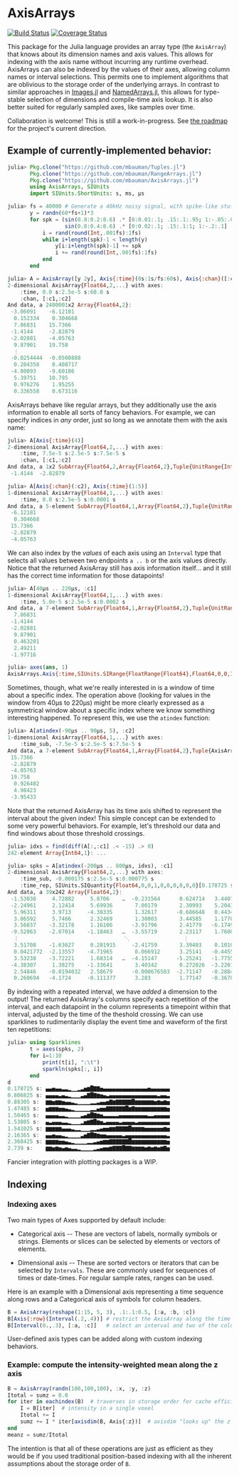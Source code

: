 # AxisArrays

[![Build Status](https://travis-ci.org/mbauman/AxisArrays.jl.svg?branch=master)](https://travis-ci.org/mbauman/AxisArrays.jl) [![Coverage Status](https://coveralls.io/repos/mbauman/AxisArrays.jl/badge.svg?branch=master)](https://coveralls.io/r/mbauman/AxisArrays.jl?branch=master)

This package for the Julia language provides an array type (the `AxisArray`) that knows about its dimension names and axis values.
This allows for indexing with the axis name without incurring any runtime overhead.
AxisArrays can also be indexed by the values of their axes, allowing column names or interval selections.
This permits one to implement algorithms that are oblivious to the storage order of the underlying arrays.
In contrast to similar approaches in [Images.jl](https://github.com/timholy/Images.jl) and [NamedArrays.jl](https://github.com/davidavdav/NamedArrays), this allows for type-stable selection of dimensions and compile-time axis lookup.  It is also better suited for regularly sampled axes, like samples over time.

Collaboration is welcome! This is still a work-in-progress. See [the roadmap](https://github.com/mbauman/AxisArrays.jl/issues/7) for the project's current direction.

## Example of currently-implemented behavior:

```julia
julia> Pkg.clone("https://github.com/mbauman/Tuples.jl")
       Pkg.clone("https://github.com/mbauman/RangeArrays.jl")
       Pkg.clone("https://github.com/mbauman/AxisArrays.jl")
       using AxisArrays, SIUnits
       import SIUnits.ShortUnits: s, ms, µs

julia> fs = 40000 # Generate a 40kHz noisy signal, with spike-like stuff added for testing
       y = randn(60*fs+1)*3
       for spk = (sin(0.8:0.2:8.6) .* [0:0.01:.1; .15:.1:.95; 1:-.05:.05]   .* 50,
                  sin(0.8:0.4:8.6) .* [0:0.02:.1; .15:.1:1; 1:-.2:.1] .* 50)
           i = rand(round(Int,.001fs):1fs)
           while i+length(spk)-1 < length(y)
               y[i:i+length(spk)-1] += spk
               i += rand(round(Int,.001fs):1fs)
           end
       end

julia> A = AxisArray([y 2y], Axis{:time}(0s:1s/fs:60s), Axis{:chan}([:c1, :c2]))
2-dimensional AxisArray{Float64,2,...} with axes:
    :time, 0.0 s:2.5e-5 s:60.0 s
    :chan, [:c1,:c2]
And data, a 2400001x2 Array{Float64,2}:
 -3.06091    -6.12181
  0.152334    0.304668
  7.86831    15.7366
 -1.4144     -2.82879
 -2.02881    -4.05763
  9.87901    19.758
  ⋮
 -0.0254444  -0.0508888
  0.204358    0.408717
 -4.80093    -9.60186
  5.39751    10.795
  0.976276    1.95255
  0.336558    0.673116
 ```

AxisArrays behave like regular arrays, but they additionally use the axis
information to enable all sorts of fancy behaviors. For example, we can specify
indices in *any* order, just so long as we annotate them with the axis name:

```jl
julia> A[Axis{:time}(4)]
2-dimensional AxisArray{Float64,2,...} with axes:
    :time, 7.5e-5 s:2.5e-5 s:7.5e-5 s
    :chan, [:c1,:c2]
And data, a 1x2 SubArray{Float64,2,Array{Float64,2},Tuple{UnitRange{Int64},Colon},2}:
 -1.4144  -2.82879

julia> A[Axis{:chan}(:c2), Axis{:time}(1:5)]
1-dimensional AxisArray{Float64,1,...} with axes:
    :time, 0.0 s:2.5e-5 s:0.0001 s
And data, a 5-element SubArray{Float64,1,Array{Float64,2},Tuple{UnitRange{Int64},Int64},2}:
 -6.12181
  0.304668
 15.7366
 -2.82879
 -4.05763
```

We can also index by the *values* of each axis using an `Interval` type that
selects all values between two endpoints `a .. b` or the axis values directly.
Notice that the returned AxisArray still has axis information itself... and it
still has the correct time information for those datapoints!

```jl
julia> A[40µs .. 220µs, :c1]
1-dimensional AxisArray{Float64,1,...} with axes:
    :time, 5.0e-5 s:2.5e-5 s:0.0002 s
And data, a 7-element SubArray{Float64,1,Array{Float64,2},Tuple{UnitRange{Int64},Int64},2}:
  7.86831
 -1.4144
 -2.02881
  9.87901
  0.463201
  2.49211
 -1.97716

julia> axes(ans, 1)
AxisArrays.Axis{:time,SIUnits.SIRange{FloatRange{Float64},Float64,0,0,1,0,0,0,0,0,0}}(5.0e-5 s:2.5e-5 s:0.0002 s)
```

Sometimes, though, what we're really interested in is a window of time about a
specific index. The operation above (looking for values in the window from 40µs
to 220µs) might be more clearly expressed as a symmetrical window about a
specific index where we know something interesting happened. To represent this,
we use the `atindex` function:

```jl
julia> A[atindex(-90µs .. 90µs, 5), :c2]
1-dimensional AxisArray{Float64,1,...} with axes:
    :time_sub, -7.5e-5 s:2.5e-5 s:7.5e-5 s
And data, a 7-element SubArray{Float64,1,Array{Float64,2},Tuple{AxisArrays.AxisArray{Int64,1,UnitRange{Int64},Tuple{AxisArrays.Axis{:sub,SIUnits.SIRange{FloatRange{Float64},Float64,0,0,1,0,0,0,0,0,0}}}},Int64},0}:
 15.7366
 -2.82879
 -4.05763
 19.758
  0.926402
  4.98423
 -3.95433
```

Note that the returned AxisArray has its time axis shifted to represent the
interval about the given index!  This simple concept can be extended to some
very powerful behaviors. For example, let's threshold our data and find windows
about those threshold crossings.

```jl
julia> idxs = find(diff(A[:,:c1] .< -15) .> 0)
242-element Array{Int64,1}: ...

julia> spks = A[atindex(-200µs .. 800µs, idxs), :c1]
2-dimensional AxisArray{Float64,2,...} with axes:
    :time_sub, -0.000175 s:2.5e-5 s:0.000775 s
    :time_rep, SIUnits.SIQuantity{Float64,0,0,1,0,0,0,0,0,0}[0.178725 s,0.806825 s,0.88305 s,1.47485 s,1.50465 s,1.53805 s,1.541025 s,2.16365 s,2.368425 s,2.739 s  …  57.797925 s,57.924075 s,58.06075 s,58.215125 s,58.6403 s,58.96215 s,58.990225 s,59.001325 s,59.48395 s,59.611525 s]
And data, a 39x242 Array{Float64,2}:
 -1.53038     4.72882     5.8706    …  -0.231564      0.624714   3.44076
 -2.24961     2.12414     5.69936       7.00179       2.30993    5.20432
  5.96311     3.9713     -4.38335       1.32617      -0.686648   0.443454
  3.86592     5.7466      2.32469       1.30803       3.44585    1.17781
  3.56837    -3.32178     1.16106      -3.91796       2.41779   -6.17495
 -9.52063    -2.07014    -1.18463   …  -3.55719       2.23117    1.76089
  ⋮                                 ⋱                 ⋮
  3.51708    -1.63627     0.281915     -2.41759       3.39403    0.101004
  0.0421772  -2.13557    -4.71965       0.066912      3.25141   -0.445574
  3.53238    -3.72221     1.68314   …  -4.15147      -5.25241   -1.77557
 -4.38307     1.38275    -1.33641       3.40342       0.272826  -3.22013
  2.54846    -0.0194032   2.58679      -0.000676503  -2.71147   -0.288483
  0.260694   -4.1724     -0.111377      3.283         1.77147   -0.367888
```

By indexing with a repeated interval, we have *added* a dimension to the
output! The returned AxisArray's columns specify each repetition of the
interval, and each datapoint in the column represents a timepoint within that
interval, adjusted by the time of the theshold crossing. We can use sparklines
to rudimentarily display the event time and waveform of the first ten
repetitions:

```jl
julia> using Sparklines
       t = axes(spks, 2)
       for i=1:10
           print(t[i], ":\t")
           sparkln(spks[:, i])
       end
d
0.178725 s:	▄▄▅▄▄▃▃▂▁▁▂▃▅▆█▇▇▅▄▄▄▄▄▄▄▄▄▄▄▄▄▄▅▄▄▄▄▄▄
0.806825 s:	▄▄▄▄▃▄▃▂▁▁▁▃▄▇█▇▆▅▄▃▄▄▄▄▄▄▄▄▄▄▄▄▄▄▄▃▄▄▃
0.88305 s:	▆▆▅▆▆▅▄▄▃▂▁▁▁▁▂▂▃▄▄▅▇▆▇▇▇▇▇█▆▆▆▆▆▆▅▆▅▆▅
1.47485 s:	▅▆▆▆▅▅▄▃▂▁▁▁▁▁▂▂▄▅▅▇▇▇▇▇▇█▆▇▆▆▆▆▆▆▆▆▆▆▅
1.50465 s:	▄▄▄▄▃▃▂▁▁▁▁▃▄▆█▇▆▅▃▃▃▃▃▄▄▄▄▄▄▄▄▄▃▃▄▄▄▄▄
1.53805 s:	▄▃▄▄▄▃▃▂▁▁▁▂▅▆▇█▆▅▃▄▄▄▄▃▄▄▄▄▃▄▄▄▄▄▄▄▄▄▄
1.541025 s:	▆▆▆▆▆▄▄▄▃▂▂▁▁▁▂▂▃▄▅▅▆▆▇▇▇▇█▆▆▆▆▅▅▅▅▅▅▆▅
2.16365 s:	▄▄▅▄▄▃▂▁▁▁▁▃▅▇█▇▆▅▅▄▄▄▄▄▃▄▄▄▄▄▄▄▄▄▄▄▄▄▃
2.368425 s:	▆▆▆▆▅▅▄▃▂▁▁▁▁▂▂▃▄▅▆▆▇▇▇▇▇▇█▆▆▆▆▆▆▆▆▆▆▆▅
2.739 s:	▆▆▅▆▅▄▅▄▃▃▂▁▁▁▁▂▃▄▅▅▆▇▇▇█▇▇▆▆▆▆▅▆▅▆▅▆▇▅
```

Fancier integration with plotting packages is a WIP.

## Indexing

### Indexing axes

Two main types of Axes supported by default include:

* Categorical axis -- These are vectors of labels, normally symbols or
  strings. Elements or slices can be selected by elements or vectors
  of elements.

* Dimensional axis -- These are sorted vectors or iterators that can
  be selected by `Intervals`. These are commonly used for sequences of
  times or date-times. For regular sample rates, ranges can be used.

Here is an example with a Dimensional axis representing a time
sequence along rows and a Categorical axis of symbols for column
headers.

```julia
B = AxisArray(reshape(1:15, 5, 3), .1:.1:0.5, [:a, :b, :c])
B[Axis{:row}(Interval(.2,.4))] # restrict the AxisArray along the time axis
B[Interval(0.,.3), [:a, :c]]   # select an interval and two of the columns
```

User-defined axis types can be added along with custom indexing
behaviors.

### Example: compute the intensity-weighted mean along the z axis
```julia
B = AxisArray(randn(100,100,100), :x, :y, :z)
Itotal = sumz = 0.0
for iter in eachindex(B)  # traverses in storage order for cache efficiency
    I = B[iter]  # intensity in a single voxel
    Itotal += I
    sumz += I * iter[axisdim(B, Axis{:z})]  # axisdim "looks up" the z dimension
end
meanz = sumz/Itotal
```

The intention is that all of these operations are just as efficient as they would be if you used traditional position-based indexing with all the inherent assumptions about the storage order of `B`.
